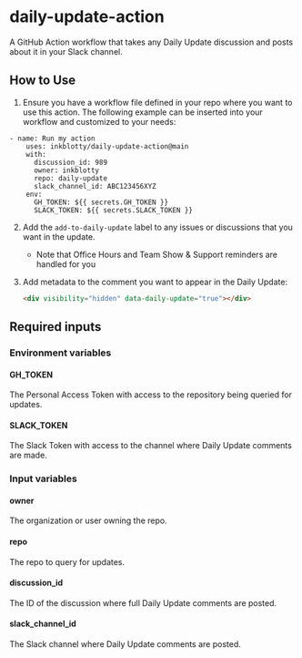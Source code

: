 # daily-update-action
A GitHub Action workflow that takes any Daily Update discussion and posts about it in your Slack channel.

## How to Use
1. Ensure you have a workflow file defined in your repo where you want to use this action. The following example can be inserted into your workflow and customized to your needs:

```
- name: Run my action
    uses: inkblotty/daily-update-action@main
    with:
      discussion_id: 989
      owner: inkblotty
      repo: daily-update
      slack_channel_id: ABC123456XYZ
    env:
      GH_TOKEN: ${{ secrets.GH_TOKEN }}
      SLACK_TOKEN: ${{ secrets.SLACK_TOKEN }}
```

2. Add the `add-to-daily-update` label to any issues or discussions that you want in the update.
    - Note that Office Hours and Team Show & Support reminders are handled for you


3. Add metadata to the comment you want to appear in the Daily Update:
    ```html
    <div visibility="hidden" data-daily-update="true"></div>
    ```

## Required inputs
### Environment variables
#### GH_TOKEN
The Personal Access Token with access to the repository being queried for updates.

#### SLACK_TOKEN
The Slack Token with access to the channel where Daily Update comments are made.

### Input variables
#### owner
The organization or user owning the repo.

#### repo
The repo to query for updates.

#### discussion_id
The ID of the discussion where full Daily Update comments are posted.

#### slack_channel_id
The Slack channel where Daily Update comments are posted.
